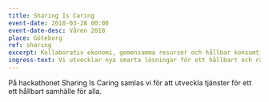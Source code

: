 ```yaml
---
title: Sharing Is Caring
event-date: 2018-03-28 00:00
event-date-desc: Våren 2018
place: Göteborg
ref: sharing
excerpt: Kollaborativ ekonomi, gemensamma resurser och hållbar konsumtion.
ingress-text: Vi utvecklar nya smarta lösningar för ett hållbart och rättvist samhälle.
---
```


På hackathonet Sharing Is Caring samlas vi för att utveckla tjänster för ett ett hållbart samhälle för alla.
